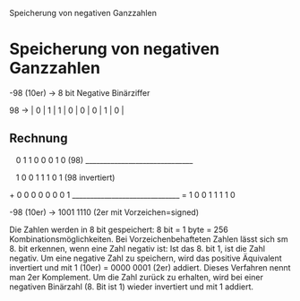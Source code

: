 Speicherung von negativen Ganzzahlen

# Speicherung von negativen Ganzzahlen

-98 (10er) -> 8 bit Negative Binärziffer

98 -> | 0 | 1 | 1 | 0 | 0 | 0 | 1 | 0 |

## Rechnung

&nbsp;&nbsp;&nbsp;0 1 1 0 0 0 1 0 (98)
\______________________________

&nbsp;&nbsp;&nbsp;1 0 0 1 1 1 0 1 (98 invertiert)

\+&nbsp;0 0 0 0 0 0 0 1
\______________________________
=&nbsp;1 0 0 1 1 1 1 0

-98 (10er) -> 1001 1110 (2er mit Vorzeichen=signed)

Die Zahlen werden in 8 bit gespeichert: 8 bit = 1 byte = 256 Kombinationsmöglichkeiten. Bei Vorzeichenbehafteten Zahlen lässt sich sm 8. bit erkennen, wenn eine Zahl negativ ist: Ist das 8. bit 1, ist die Zahl negativ. Um eine negative Zahl zu speichern, wird das positive Äquivalent invertiert und mit 1 (10er) = 0000 0001 (2er) addiert. Dieses Verfahren nennt man 2er Komplement. Um die Zahl zurück zu erhalten, wird bei einer negativen Binärzahl (8. Bit ist 1) wieder invertiert und mit 1 addiert.